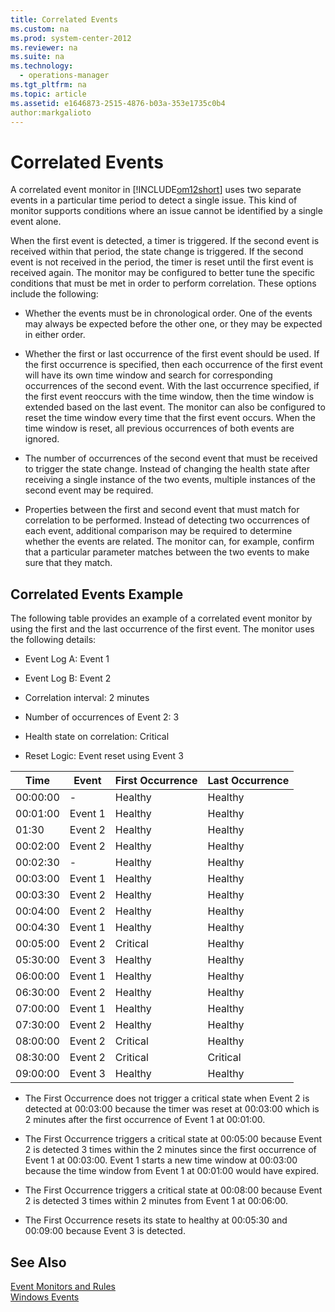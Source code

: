```yaml
---
title: Correlated Events
ms.custom: na
ms.prod: system-center-2012
ms.reviewer: na
ms.suite: na
ms.technology: 
  - operations-manager
ms.tgt_pltfrm: na
ms.topic: article
ms.assetid: e1646873-2515-4876-b03a-353e1735c0b4
author:markgalioto
---
```

# Correlated Events
A correlated event monitor in [!INCLUDE[om12short](../../om/manage/includes/om12short_md.md)] uses two separate events in a particular time period to detect a single issue. This kind of monitor supports conditions where an issue cannot be identified by a single event alone.  
  
When the first event is detected, a timer is triggered. If the second event is received within that period, the state change is triggered. If the second event is not received in the period, the timer is reset until the first event is received again. The monitor may be configured to better tune the specific conditions that must be met in order to perform correlation. These options include the following:  
  
-   Whether the events must be in chronological order. One of the events may always be expected before the other one, or they may be expected in either order.  
  
-   Whether the first or last occurrence of the first event should be used. If the first occurrence is specified, then each occurrence of the first event will have its own time window and search for corresponding occurrences of the second event. With the last occurrence specified, if the first event reoccurs with the time window, then the time window is extended based on the last event. The monitor can also be configured to reset the time window every time that the first event occurs. When the time window is reset, all previous occurrences of both events are ignored.  
  
-   The number of occurrences of the second event that must be received to trigger the state change. Instead of changing the health state after receiving a single instance of the two events, multiple instances of the second event may be required.  
  
-   Properties between the first and second event that must match for correlation to be performed. Instead of detecting two occurrences of each event, additional comparison may be required to determine whether the events are related. The monitor can, for example, confirm that a particular parameter matches between the two events to make sure that they match.  
  
## Correlated Events Example  
The following table provides an example of a correlated event monitor by using the first and the last occurrence of the first event.  The monitor uses the following details:  
  
-   Event Log A: Event 1  
  
-   Event Log B: Event 2  
  
-   Correlation interval: 2 minutes  
  
-   Number of occurrences of Event 2: 3  
  
-   Health state on correlation: Critical  
  
-   Reset Logic: Event reset using Event 3  
  
|Time|Event|First Occurrence|Last Occurrence|  
|--------|---------|--------------------|-------------------|  
|00:00:00|\-|Healthy|Healthy|  
|00:01:00|Event 1|Healthy|Healthy|  
|01:30|Event 2|Healthy|Healthy|  
|00:02:00|Event 2|Healthy|Healthy|  
|00:02:30|\-|Healthy|Healthy|  
|00:03:00|Event 1|Healthy|Healthy|  
|00:03:30|Event 2|Healthy|Healthy|  
|00:04:00|Event 2|Healthy|Healthy|  
|00:04:30|Event 1|Healthy|Healthy|  
|00:05:00|Event 2|Critical|Healthy|  
|05:30:00|Event 3|Healthy|Healthy|  
|06:00:00|Event 1|Healthy|Healthy|  
|06:30:00|Event 2|Healthy|Healthy|  
|07:00:00|Event 1|Healthy|Healthy|  
|07:30:00|Event 2|Healthy|Healthy|  
|08:00:00|Event 2|Critical|Healthy|  
|08:30:00|Event 2|Critical|Critical|  
|09:00:00|Event 3|Healthy|Healthy|  
  
-   The First Occurrence does not trigger a critical state when Event 2 is detected at 00:03:00 because the timer was reset at 00:03:00 which is 2 minutes after the first occurrence of Event 1 at 00:01:00.  
  
-   The First Occurrence triggers a critical state at 00:05:00 because Event 2 is detected 3 times within the 2 minutes since the first occurrence of Event 1 at 00:03:00. Event 1 starts a new time window at 00:03:00 because the time window from Event 1 at 00:01:00 would have expired.  
  
-   The First Occurrence triggers a critical state at 00:08:00 because Event 2 is detected 3 times within 2 minutes from Event 1 at 00:06:00.  
  
-   The First Occurrence resets its state to healthy at 00:05:30 and 00:09:00 because Event 3 is detected.  
  
## See Also  
[Event Monitors and Rules](../../om/manage/Event-Monitors-and-Rules.md)  
[Windows Events](../../om/manage/Windows-Events.md)  
  

